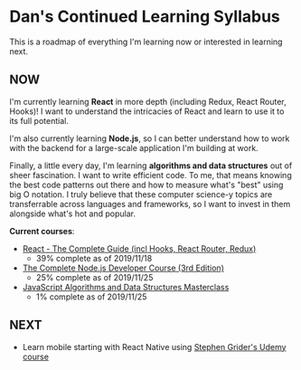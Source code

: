 # Dan's Continued Learning Syllabus

This is a roadmap of everything I'm learning now or interested in learning next.

## NOW

I'm currently learning **React** in more depth (including Redux, React Router, Hooks)! I want to understand the intricacies of React and learn to use it to its full potential.

I'm also currently learning **Node.js**, so I can better understand how to work with the backend for a large-scale application I'm building at work.

Finally, a little every day, I'm learning **algorithms and data structures** out of sheer fascination. I want to write efficient code. To me, that means knowing the best code patterns out there and how to measure what's "best" using big O notation. I truly believe that these computer science-y topics are transferrable across languages and frameworks, so I want to invest in them alongside what's hot and popular.

**Current courses**:
* [React - The Complete Guide (incl Hooks, React Router, Redux)](https://www.udemy.com/course/react-the-complete-guide-incl-redux/)
  * 39% complete as of 2019/11/18
* [The Complete Node.js Developer Course (3rd Edition)](https://www.udemy.com/course/the-complete-nodejs-developer-course-2/)
  * 25% complete as of 2019/11/25
* [JavaScript Algorithms and Data Structures Masterclass](https://www.udemy.com/course/js-algorithms-and-data-structures-masterclass/)
  * 1% complete as of 2019/11/25

## NEXT

* Learn mobile starting with React Native using [Stephen Grider's Udemy course](https://www.udemy.com/course/the-complete-react-native-and-redux-course/)